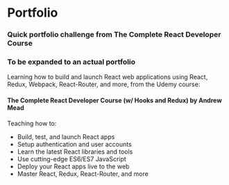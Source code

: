 ﻿# Portfolio

### Quick portfolio challenge from The Complete React Developer Course
### To be expanded to an actual portfolio

Learning how to build and launch React web applications using React, Redux, Webpack, React-Router, and more, from the Udemy course:
#### The Complete React Developer Course (w/ Hooks and Redux) by Andrew Mead

Teaching how to:
- Build, test, and launch React apps
- Setup authentication and user accounts
- Learn the latest React libraries and tools
- Use cutting-edge ES6/ES7 JavaScript
- Deploy your React apps live to the web
- Master React, Redux, React-Router, and more
